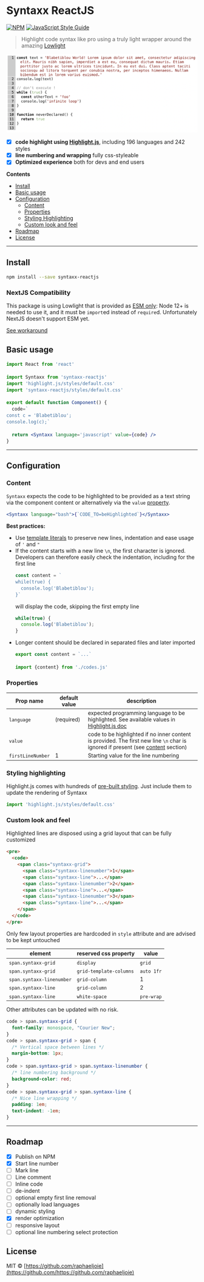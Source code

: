 # Syntaxx ReactJS
[![NPM](https://img.shields.io/npm/v/syntaxx-reactjs.svg)](https://www.npmjs.com/package/syntaxx-reactjs) [![JavaScript Style Guide](https://img.shields.io/badge/code_style-standard-brightgreen.svg)](https://standardjs.com)

> Highlight code syntax like pro using a truly light wrapper
> around the amazing [Lowlight](https://github.com/wooorm/lowlight)

![./example/](./example/doc/screenshot.png)

- [x] **code highlight using [Highlight.js](https://highlightjs.org/)**, including 196 languages and 242 styles
- [x] **line numbering and wrapping** fully css-styleable
- [x] **Optimized experience** both for devs and end users

**Contents**
- [Install](#install)
- [Basic usage](#basic-usage)
- [Configuration](#configuration)
  - [Content](#content)
  - [Properties](#properties)
  - [Styling Highlighting](#styling-highlighting)
  - [Custom look and feel](#custom-look-and-feel)
- [Roadmap](#roadmap)
- [License](#license)

---
## Install

```bash
npm install --save syntaxx-reactjs
```

### NextJS Compatibility
This package is using Lowlight that is provided as [ESM only](https://gist.github.com/sindresorhus/a39789f98801d908bbc7ff3ecc99d99c):
Node 12+ is needed to use it, and it must be `import`ed instead of `require`d.
Unfortunately NextJS doesn't support ESM yet.

[See workaround](./example-nextjs/README.md)

## Basic usage

```jsx
import React from 'react'

import Syntaxx from 'syntaxx-reactjs'
import 'highlight.js/styles/default.css'
import 'syntaxx-reactjs/styles/default.css'

export default function Component() {
  code=`
const c = 'Blabetiblou';
console.log(c);`

  return <Syntaxx language='javascript' value={code} />
}
```

---

## Configuration

### Content
`Syntaxx` expects the code to be highlighted to be provided as a text string
via the component content or alternatively via the `value` [property](#properties).
```jsx
<Syntaxx language="bash">{`CODE_TO=beHighlighted`}</Syntaxx>
```

**Best practices:**
* Use [template literals](https://developer.mozilla.org/en-US/docs/Web/JavaScript/Reference/Template_literals)
  to preserve new lines, indentation and ease usage of `'` and `"`
* If the content starts with a new line `\n`, the first character is ignored. Developers can therefore
  easily check the indentation, including for the first line
  ```js
  const content = `
  while(true) {
    console.log('Blabetiblou');
  }`
  ```
  will display the code, skipping the first empty line
  ```js
  while(true) {
    console.log('Blabetiblou');
  }
  ```
* Longer content should be declared in separated files and later imported
  ```jsx
  export const content = `...`

  import {content} from './codes.js'
  ```

### Properties

| Prop name | default value | description
| --- | --- | --- |
| `language`  | (required) | expected programming language to be highlighted. See available values in [Highlight.js doc](https://github.com/highlightjs/highlight.js/blob/main/SUPPORTED_LANGUAGES.md)
| `value` | | code to be highlighted if no inner content is provided. The first new line `\n` char is ignored if present (see [content](#content) section)
| `firstLineNumber` | 1 | Starting value for the line numbering

### Styling highlighting
Highlight.js comes with hundreds of [pre-built styling](https://highlightjs.org/static/demo/). Just
include them to update the rendering of Syntaxx
```js
import 'highlight.js/styles/default.css'
```

### Custom look and feel
Highlighted lines are disposed using a grid layout that can be fully customized
```html
<pre>
  <code>
    <span class="syntaxx-grid">
      <span class="syntaxx-linenumber">1</span>
      <span class="syntaxx-line">...</span>
      <span class="syntaxx-linenumber">2</span>
      <span class="syntaxx-line">...</span>
      <span class="syntaxx-linenumber">3</span>
      <span class="syntaxx-line">...</span>
    </span>
  </code>
</pre>
```
Only few layout properties are hardcoded in `style` attribute and are advised to be kept untouched

| element | reserved css property | value |
| --- | --- | --- |
| `span.syntaxx-grid` | `display` | `grid`
| `span.syntaxx-grid` | `grid-template-columns` | `auto 1fr`
| `span.syntaxx-linenumber` | `grid-column` | 1
| `span.syntaxx-line` | `grid-column` | 2
| `span.syntaxx-line` | `white-space` | `pre-wrap`

Other attributes can be updated with no risk.
```css
code > span.syntaxx-grid {
  font-family: monospace, "Courier New";
}
code > span.syntaxx-grid > span {
  /* Vertical space between lines */
  margin-bottom: 1px;
}
code > span.syntaxx-grid > span.syntaxx-linenumber {
  /* line numbering background */
  background-color: red;
}
code > span.syntaxx-grid > span.syntaxx-line {
  /* Nice line wrapping */
  padding: 1em;
  text-indent: -1em;
}
```
---

## Roadmap
- [x] Publish on NPM
- [x] Start line number
- [ ] Mark line
- [ ] Line comment
- [ ] Inline code
- [ ] de-indent
- [ ] optional empty first line removal
- [ ] optionally load languages
- [ ] dynamic styling
- [x] render optimization
- [ ] responsive layout
- [ ] optional line numbering select protection

## License

MIT © [https://github.com/raphaeljoie](https://github.com/https://github.com/raphaeljoie)
